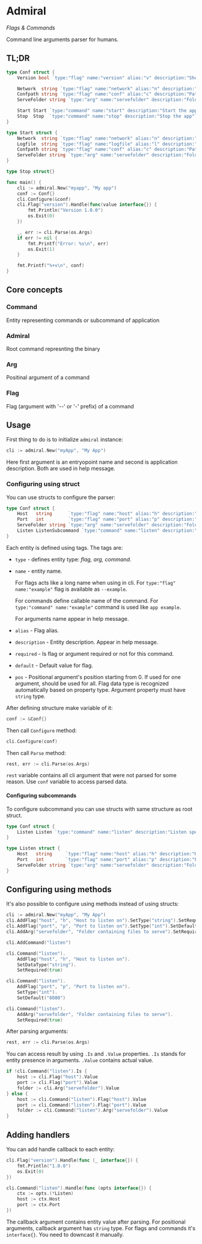 # Admiral
*Flags & Commands*

Command line arguments parser for humans.

## TL;DR
```go
type Conf struct {
	Version bool `type:"flag" name:"version" alias:"v" description:"Show version"`

	Network  string `type:"flag" name:"network" alias:"n" description:"Network in CIDR format" required:"true"`
	Confpath string `type:"flag" name:"conf" alias:"c" description:"Path to config file" default:"/etc/app.conf"`
	ServeFolder string `type:"arg" name:"servefolder" description:"Folder containing files to serve"`

	Start Start `type:"command" name:"start" description:"Start the app in detached mode"`
	Stop  Stop  `type:"command" name:"stop" description:"Stop the app"`
}

type Start struct {
	Network  string `type:"flag" name:"network" alias:"n" description:"Network in CIDR format" required:"true"`
	Logfile  string `type:"flag" name:"logfile" alias:"l" description:"Logfile path" default:"/var/log/app.log"`
	Confpath string `type:"flag" name:"conf" alias:"c" description:"Path to config file" default:"/etc/app.conf"`
	ServeFolder string `type:"arg" name:"servefolder" description:"Folder containing files to serve"`
}

type Stop struct{}

func main() {
	cli := admiral.New("myapp", "My app")
	conf := Conf{}
	cli.Configure(&conf)
	cli.Flag("version").Handle(func(value interface{}) {
		fmt.Println("Version 1.0.0")
		os.Exit(0)
	})

	_, err := cli.Parse(os.Args)
	if err != nil {
		fmt.Printf("Error: %s\n", err)
		os.Exit(1)
	}

	fmt.Printf("%+v\n", conf)
}
```


## Core concepts
### Command
Entity representing commands or subcommand of application
### Admiral
Root command represnting the binary
### Arg
Positinal argument of a command
### Flag
Flag (argument with '--' or '-' prefix) of a command

## Usage
First thing to do is to initialize `admiral` instance:
```go
cli := admiral.New("myApp", "My App")
```
Here first argument is an entryopoint name and second is application description. Both are used in help message.
### Configuring using struct
You can use structs to configure the parser:
```go
type Conf struct {
	Host   string      `type:"flag" name:"host" alias:"h" description:"Host to listen on" required:"true"`
	Port   int         `type:"flag" name:"port" alias:"p" description:"Port to listen on" default:"8080"`
	ServeFolder string `type:"arg" name:"servefolder" description:"Folder containing files to serve" required:"true" pos:"0"`
	Listen ListenSubcommand `type:"command" name:"listen" description:"Listen specified host and port"`
}
```
Each entity is defined using tags. The tags are:
- `type` - defines entity type: *flag, arg, command*.
- `name` - entity name.

	For flags acts like a long name when using in cli. For `type:"flag" name:"example"` flag is available as `--example`.

	For commands define callable name of the command. For `type:"command" name:"example"` command is used like `app example`.

	For arguments name appear in help message.
- `alias` - Flag alias.
- `description` - Entity description. Appear in help message.
- `required` - Is flag or argument required or not for this command.
- `default` - Default value for flag.
- `pos` - Positional argument's position starting from 0. If used for one argument, should be used for all.
Flag data type is recognized automatically based on property type.
Argument property must have `string` type.

After defining structure make variable of it:
```go
conf := &Conf{}
```
Then call `Configure` method:
```go
cli.Configure(conf)
```
Then call `Parse` method:
```go
rest, err := cli.Parse(os.Args)
```
`rest` variable contains all cli argument that were not parsed for some reason.
Use `conf` variable to access parsed data.
#### Configuring subcommands
To configure subcommand you can use structs with same structure as root struct.
```go
type Conf struct {
	Listen Listen `type:"command" name:"listen" description:"Listen specified host and port"`
}

type Listen struct {
	Host   string     `type:"flag" name:"host" alias:"h" description:"Host to listen on" required:"true"`
	Port   int        `type:"flag" name:"port" alias:"p" description:"Port to listen on" default:"8080"`
	ServeFolder string `type:"arg" name:"servefolder" description:"Folder containing files to serve" required:"true" pos:"0"`
}
```

## Configuring using methods
It's also possible to configure using methods instead of using structs:
```go
cli := admiral.New("myApp", "My App")
cli.AddFlag("host", "h", "Host to listen on").SetType("string").SetRequired(true)
cli.AddFlag("port", "p", "Port to listen on").SetType("int").SetDefault("8080")
cli.AddArg("servefolder", "Folder containing files to serve").SetRequired(true)

cli.AddCommand("listen")

cli.Command("listen").
	AddFlag("host", "h", "Host to listen on").
	SetDataType("string").
	SetRequired(true)

cli.Command("listen").
	AddFlag("port", "p", "Port to listen on").
	SetType("int").
	SetDefault("8080")

cli.Command("listen").
	AddArg("servefolder", "Folder containing files to serve").
	SetRequired(true)
```
After parsing arguments:
```go
rest, err := cli.Parse(os.Args)
```
You can access result by using `.Is` and `.Value` properties. `.Is` stands for entity presence in arguments. `.Value` contains actual value.
```go
if !cli.Command("listen").Is {
	host := cli.Flag("host").Value
	port := cli.Flag("port").Value
	folder := cli.Arg("servefolder").Value
} else {
	host := cli.Command("listen").Flag("host").Value
	port := cli.Command("listen").Flag("port").Value
	folder := cli.Command("listen").Arg("servefolder").Value
}

```
## Adding handlers
You can add handle callback to each entity:
```go
cli.Flag("version").Handle(func (_ interface{}) {
	fmt.Println("1.0.0")
	os.Exit(0)
})

cli.Command("listen").Handle(func (opts interface{}) {
	ctx := opts.(*Listen)
	host := ctx.Host
	port := ctx.Port
})
```
The callback argument contains entity value after parsing. For positional arguments, callback argument has `string` type. For flags and commands it's `interface{}`. You need to downcast it manually.

